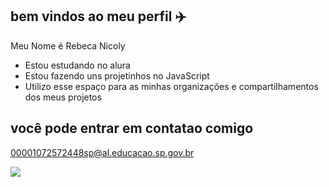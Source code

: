 ## bem vindos ao meu perfil ✈️

Meu Nome é Rebeca Nicoly

- Estou estudando no alura
- Estou fazendo uns projetinhos no JavaScript
- Utilizo esse espaço para as minhas organizações e compartilhamentos dos meus projetos

 ## você pode entrar em contatao comigo

 00001072572448sp@al.educacao.sp.gov.br

  ![](https://tenor.com/pt-BR/view/crb-galo-lbs-gif)
